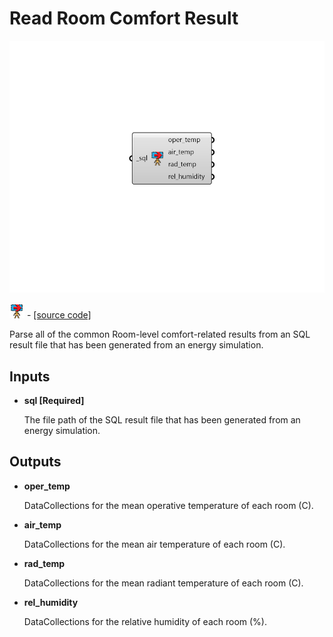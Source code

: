 # Read Room Comfort Result

![](../../.gitbook/assets/Read_Room_Comfort_Result.png)

![](../../.gitbook/assets/Read_Room_Comfort_Result%20%281%29.png) - [\[source code\]](https://github.com/ladybug-tools/honeybee-grasshopper-energy/blob/master/honeybee_grasshopper_energy/src//HB%20Read%20Room%20Comfort%20Result.py)

Parse all of the common Room-level comfort-related results from an SQL result file that has been generated from an energy simulation.

## Inputs

* **sql \[Required\]**

  The file path of the SQL result file that has been generated from an energy simulation. 

## Outputs

* **oper\_temp**

  DataCollections for the mean operative temperature of each room \(C\). 

* **air\_temp**

  DataCollections for the mean air temperature of each room \(C\). 

* **rad\_temp**

  DataCollections for the mean radiant temperature of each room \(C\). 

* **rel\_humidity**

  DataCollections for the relative humidity of each room \(%\). 

